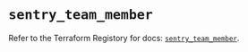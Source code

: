 # `sentry_team_member`

Refer to the Terraform Registory for docs: [`sentry_team_member`](https://registry.terraform.io/providers/jianyuan/sentry/0.12.1/docs/resources/team_member).
